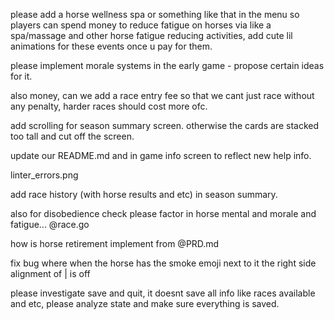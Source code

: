 please add a horse wellness spa or something like that in the menu so players can spend money to reduce fatigue on horses via like a spa/massage and other horse fatigue reducing activities, add cute lil animations for these events once u pay for them.


please implement morale systems in the early game - propose certain ideas for it.

also money, can we add a race entry fee so that we cant just race without any penalty, harder races should cost more ofc.

add scrolling for season summary screen. otherwise the cards are stacked too tall and cut off the screen.

update our README.md and in game info screen to reflect new help info.

linter_errors.png

add race history (with horse results and etc) in season summary.

also for disobedience check please factor in horse mental and morale and
fatigue... @race.go

how is horse retirement implement from @PRD.md

fix bug where when the horse has the smoke emoji next to it the right side
alignment of | is off

please investigate save and quit, it doesnt save all info like races available
and etc, please analyze state and make sure everything is saved.
